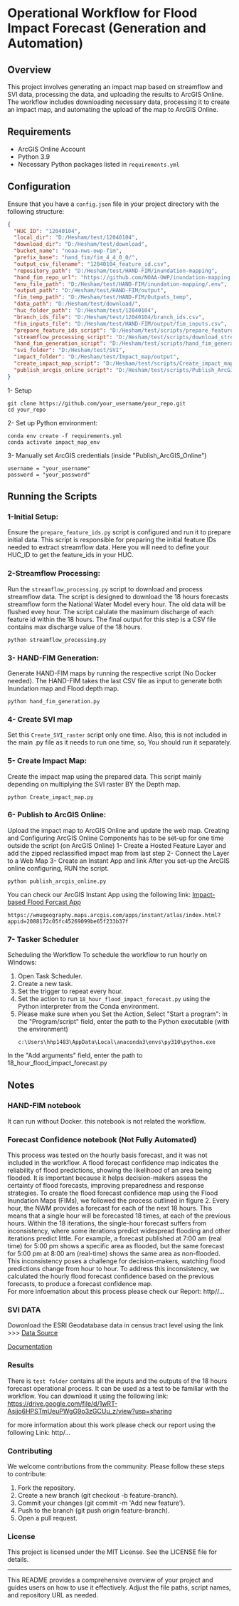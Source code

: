 # Operational Workflow for Flood Impact Forecast (Generation and Automation)

## Overview
This project involves generating an impact map based on streamflow and SVI data, processing the data, and uploading the results to ArcGIS Online. The workflow includes downloading necessary data, processing it to create an impact map, and automating the upload of the map to ArcGIS Online.

## Requirements
- ArcGIS Online Account
- Python 3.9
- Necessary Python packages listed in `requirements.yml`

## Configuration
Ensure that you have a `config.json` file in your project directory with the following structure:
```json
{
  "HUC_ID": "12040104",
  "local_dir": "D:/Hesham/test/12040104",
  "download_dir": "D:/Hesham/test/download",
  "bucket_name": "noaa-nws-owp-fim",
  "prefix_base": "hand_fim/fim_4_4_0_0/",
  "output_csv_filename": "12040104_feature_id.csv",
  "repository_path": "D:/Hesham/test/HAND-FIM/inundation-mapping",
  "hand_fim_repo_url": "https://github.com/NOAA-OWP/inundation-mapping.git",
  "env_file_path": "D:/Hesham/test/HAND-FIM/inundation-mapping/.env",
  "output_path": "D:/Hesham/test/HAND-FIM/output",
  "fim_temp_path": "D:/Hesham/test/HAND-FIM/Outputs_temp",
  "data_path": "D:/Hesham/test/download/",
  "huc_folder_path": "D:/Hesham/test/12040104",
  "branch_ids_file": "D:/Hesham/test/12040104/branch_ids.csv",
  "fim_inputs_file": "D:/Hesham/test/HAND-FIM/output/fim_inputs.csv",
  "prepare_feature_ids_script": "D:/Hesham/test/scripts/prepare_feature_ids.py",
  "streamflow_processing_script": "D:/Hesham/test/scripts/download_streamflow_andprocessing.py",
  "hand_fim_generation_script": "D:/Hesham/test/scripts/hand_fim_generation.py",
  "svi_folder": "D:/Hesham/test/SVI",
  "impact_folder": "D:/Hesham/test/Impact_map/output",
  "create_impact_map_script": "D:/Hesham/test/scripts/Create_impact_map_1.py",
  "publish_arcgis_online_script": "D:/Hesham/test/scripts/Publish_ArcGIS_Online.py"
}
```

1- Setup
```
git clone https://github.com/your_username/your_repo.git
cd your_repo
```
2- Set up Python environment:
```
conda env create -f requirements.yml
conda activate impact_map_env
```

3- Manually set ArcGIS credentials (inside "Publish_ArcGIS_Online")
```
username = "your_username"
password = "your_password"

```
## Running the Scripts
### 1-Initial Setup:
Ensure the `prepare_feature_ids.py` script is configured and run it to prepare initial data. This script is responsible for preparing the initial feature IDs needed to extract streamflow data. Here you will need to define your HUC_ID to get the feature_ids in your HUC.


### 2-Streamflow Processing:
Run the `streamflow_processing.py` script to download and process streamflow data. The script is designed to download the 18 hours forecasts streamflow form the National Water Model every hour. The old data will be flushed evey hour. The script calulate the maximum discharge of each feature id within the 18 hours. The final output for this step is a CSV file contains max discharge value of the 18 hours.  
```
python streamflow_processing.py
```

### 3- HAND-FIM Generation:
Generate HAND-FIM maps by running the respective script (No Docker needed). The HAND-FIM takes the last CSV file as input to generate both Inundation map and Flood depth map. 
```
python hand_fim_generation.py
```

### 4- Create SVI map
Set this `Create_SVI_raster` script only one time. Also, this is not included in the main .py file as it needs to run one time, so, You should run it separately. 

### 5- Create Impact Map:
Create the impact map using the prepared data. This script mainly depending on multiplying the SVI raster BY the Depth map. 
```
python Create_impact_map.py
```
### 6- Publish to ArcGIS Online:
Upload the impact map to ArcGIS Online and update the web map. Creating and Configuring ArcGIS Online Components has to be set-up for one time outside the script (on ArcGIS Online)
    1- Create a Hosted Feature Layer and add the zipped reclassified impact map from last step
    2- Connect the Layer to a Web Map
    3- Create an Instant App and link
After you set-up the ArcGIS online configuring, RUN the script. 
```
python publish_arcgis_online.py
```
You can check our ArcGIS Instant App using the following link: 
[Impact-based Flood Forcast App](https://wmugeography.maps.arcgis.com/apps/instant/atlas/index.html?appid=2088172c05fc45269099be65f233b37f)
```
https://wmugeography.maps.arcgis.com/apps/instant/atlas/index.html?appid=2088172c05fc45269099be65f233b37f
```

### 7- Tasker Scheduler 
Scheduling the Workflow
To schedule the workflow to run hourly on Windows:
1.	Open Task Scheduler.
2.	Create a new task.
3.	Set the trigger to repeat every hour.
4.	Set the action to run `18_hour_flood_impact_forecast.py` using the Python interpreter from the Conda environment.
5. Please make sure when you Set the Action, Select "Start a program":
In the "Program/script" field, enter the path to the Python executable (with the environment)
   ```
   c:\Users\hhp1483\AppData\Local\anaconda3\envs\py310\python.exe
   ```
In the "Add arguments" field, enter the path to 18_hour_flood_impact_forecast.py
  
## Notes
### HAND-FIM notebook
It can run without Docker. this notebook is not related the workflow. 

### Forecast Confidence notebook (Not Fully Automated) 
This process was tested on the hourly basis forecast, and it was not included in the workflow. A flood forecast confidence map indicates the reliability of flood predictions, showing the likelihood of an area being flooded. It is important because it helps decision-makers assess the certainty of flood forecasts, improving preparedness and response strategies. To create the flood forecast confidence map using the Flood Inundation Maps (FIMs), we followed the process outlined in figure 2. Every hour, the NWM provides a forecast for each of the next 18 hours. This means that a single hour will be forecasted 18 times, at each of the previous hours. Within the 18 iterations, the single-hour forecast suffers from inconsistency, where some iterations predict widespread flooding and other iterations predict little. For example, a forecast published at 7:00 am (real time) for 5:00 pm shows a specific area as flooded, but the same forecast for 5:00 pm at 8:00 am (real-time) shows the same area as non-flooded. This inconsistency poses a challenge for decision-makers, watching flood predictions change from hour to hour. To address this inconsistency, we calculated the hourly flood forecast confidence based on the previous forecasts, to produce a forecast confidence map.  
For more infoemation about this process please check our Report: http//... 

### SVI DATA  
Dowonload the ESRI Geodatabase data in census tract level using the link >>> [Data Source](https://www.atsdr.cdc.gov/placeandhealth/svi/data_documentation_download.html)

[Documentation](https://www.atsdr.cdc.gov/placeandhealth/svi/documentation/pdf/SVI-2022-Documentation-H.pdf)


### Results
There is `test folder` contains all the inputs and the outputs of the 18 hours forecast operational process. It can be used as a test to be familiar with the workflow. You can download it using the following link: https://drive.google.com/file/d/1wRT-Asijo6HPSTmUeuPWgG9o3zGCUu_z/view?usp=sharing

for more information about this work please check our report using the following Link:  http/...

### Contributing
We welcome contributions from the community. Please follow these steps to contribute:
1.	Fork the repository.
2.	Create a new branch (git checkout -b feature-branch).
3.	Commit your changes (git commit -m 'Add new feature').
4.	Push to the branch (git push origin feature-branch).
5.	Open a pull request.

### License
This project is licensed under the MIT License. See the LICENSE file for details.
________________________________________
This README provides a comprehensive overview of your project and guides users on how to use it effectively. Adjust the file paths, script names, and repository URL as needed.
